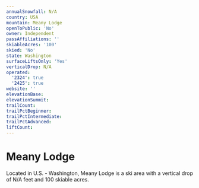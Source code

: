 ```yaml
---
annualSnowfall: N/A
country: USA
mountain: Meany Lodge
openToPublic: 'No'
owner: Independent
passAffiliations: ''
skiableAcres: '100'
skied: 'No'
state: Washington
surfaceLiftsOnly: 'Yes'
verticalDrop: N/A
operated:
  '2324': true
  '2425': true
website: ''
elevationBase:
elevationSummit:
trailCount:
trailPctBeginner:
trailPctIntermediate:
trailPctAdvanced:
liftCount:
---
```



# Meany Lodge

Located in U.S. - Washington, Meany Lodge is a ski area with a vertical drop of N/A feet and 100 skiable acres.
